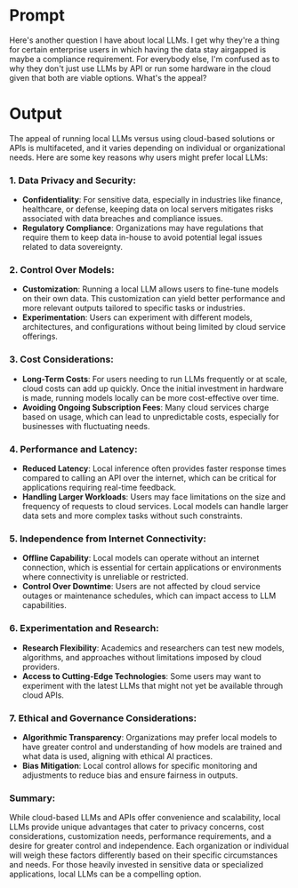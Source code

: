 # Prompt

Here's another question I have about local LLMs. I get why they're a thing for certain enterprise users in which having the data stay airgapped is maybe a compliance requirement. For everybody else, I'm confused as to why they don't just use LLMs by API or run some hardware in the cloud given that both are viable options. What's the appeal?

# Output

The appeal of running local LLMs versus using cloud-based solutions or APIs is multifaceted, and it varies depending on individual or organizational needs. Here are some key reasons why users might prefer local LLMs:

### 1. **Data Privacy and Security**:
   - **Confidentiality**: For sensitive data, especially in industries like finance, healthcare, or defense, keeping data on local servers mitigates risks associated with data breaches and compliance issues.
   - **Regulatory Compliance**: Organizations may have regulations that require them to keep data in-house to avoid potential legal issues related to data sovereignty.

### 2. **Control Over Models**:
   - **Customization**: Running a local LLM allows users to fine-tune models on their own data. This customization can yield better performance and more relevant outputs tailored to specific tasks or industries.
   - **Experimentation**: Users can experiment with different models, architectures, and configurations without being limited by cloud service offerings.

### 3. **Cost Considerations**:
   - **Long-Term Costs**: For users needing to run LLMs frequently or at scale, cloud costs can add up quickly. Once the initial investment in hardware is made, running models locally can be more cost-effective over time.
   - **Avoiding Ongoing Subscription Fees**: Many cloud services charge based on usage, which can lead to unpredictable costs, especially for businesses with fluctuating needs.

### 4. **Performance and Latency**:
   - **Reduced Latency**: Local inference often provides faster response times compared to calling an API over the internet, which can be critical for applications requiring real-time feedback.
   - **Handling Larger Workloads**: Users may face limitations on the size and frequency of requests to cloud services. Local models can handle larger data sets and more complex tasks without such constraints.

### 5. **Independence from Internet Connectivity**:
   - **Offline Capability**: Local models can operate without an internet connection, which is essential for certain applications or environments where connectivity is unreliable or restricted.
   - **Control Over Downtime**: Users are not affected by cloud service outages or maintenance schedules, which can impact access to LLM capabilities.

### 6. **Experimentation and Research**:
   - **Research Flexibility**: Academics and researchers can test new models, algorithms, and approaches without limitations imposed by cloud providers.
   - **Access to Cutting-Edge Technologies**: Some users may want to experiment with the latest LLMs that might not yet be available through cloud APIs.

### 7. **Ethical and Governance Considerations**:
   - **Algorithmic Transparency**: Organizations may prefer local models to have greater control and understanding of how models are trained and what data is used, aligning with ethical AI practices.
   - **Bias Mitigation**: Local control allows for specific monitoring and adjustments to reduce bias and ensure fairness in outputs.

### Summary:
While cloud-based LLMs and APIs offer convenience and scalability, local LLMs provide unique advantages that cater to privacy concerns, cost considerations, customization needs, performance requirements, and a desire for greater control and independence. Each organization or individual will weigh these factors differently based on their specific circumstances and needs. For those heavily invested in sensitive data or specialized applications, local LLMs can be a compelling option.